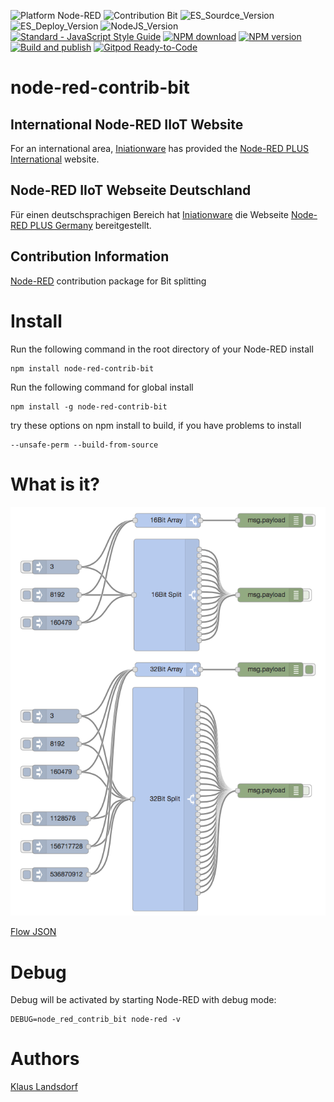 ![Platform Node-RED](http://b.repl.ca/v1/Platform-Node--RED-red.png)
![Contribution Bit](http://b.repl.ca/v1/Contribution-Bit-orange.png)
![ES_Sourdce_Version](http://b.repl.ca/v1/JS_Source-ES2019-yellow.png)
![ES_Deploy_Version](http://b.repl.ca/v1/JS_Deploy-ES2015-yellow.png)
![NodeJS_Version](http://b.repl.ca/v1/NodeJS-LTS-green.png)
[![Standard - JavaScript Style Guide](https://img.shields.io/badge/code%20style-standard-brightgreen.svg)](http://standardjs.com/)
[![NPM download](https://img.shields.io/npm/dm/node-red-contrib-bit.svg)](http://www.npm-stats.com/~packages/node-red-contrib-bit)
[![NPM version](https://badge.fury.io/js/node-red-contrib-bit.png)](http://badge.fury.io/js/node-red-contrib-bit)
[![Build and publish](https://github.com/BiancoRoyal/node-red-contrib-bit/actions/workflows/build.yml/badge.svg)](https://github.com/BiancoRoyal/node-red-contrib-bit/actions/workflows/build.yml)
[![Gitpod Ready-to-Code](https://img.shields.io/badge/Gitpod-ready--to--code-blue?logo=gitpod)](https://gitpod.io/#https://github.com/BiancoRoyal/node-red-contrib-bit)

node-red-contrib-bit 
========================

## International Node-RED IIoT Website

For an international area, [Iniationware][4] has provided the [Node-RED PLUS International][5] website.

## Node-RED IIoT Webseite Deutschland

Für einen deutschsprachigen Bereich hat [Iniationware][4] die Webseite [Node-RED PLUS Germany][6] bereitgestellt.

## Contribution Information

[Node-RED][1] contribution package for Bit splitting

# Install

Run the following command in the root directory of your Node-RED install

    npm install node-red-contrib-bit

Run the following command for global install

    npm install -g node-red-contrib-bit

try these options on npm install to build, if you have problems to install

    --unsafe-perm --build-from-source

# What is it?

![Flow Example](images/Screenshotv002.png)

[Flow JSON][3]

# Debug

Debug will be activated by starting Node-RED with debug mode: 

    DEBUG=node_red_contrib_bit node-red -v


# Authors

[Klaus Landsdorf][2]

[1]:https://nodered.org
[2]:https://github.com/biancode
[3]:https://flows.nodered.org/flow/9015efb0c2251945da20da8ff55f123e
[4]:https://iniationware.com/
[5]:http://node-red.plus/
[6]:http://node-red-plus.de/
